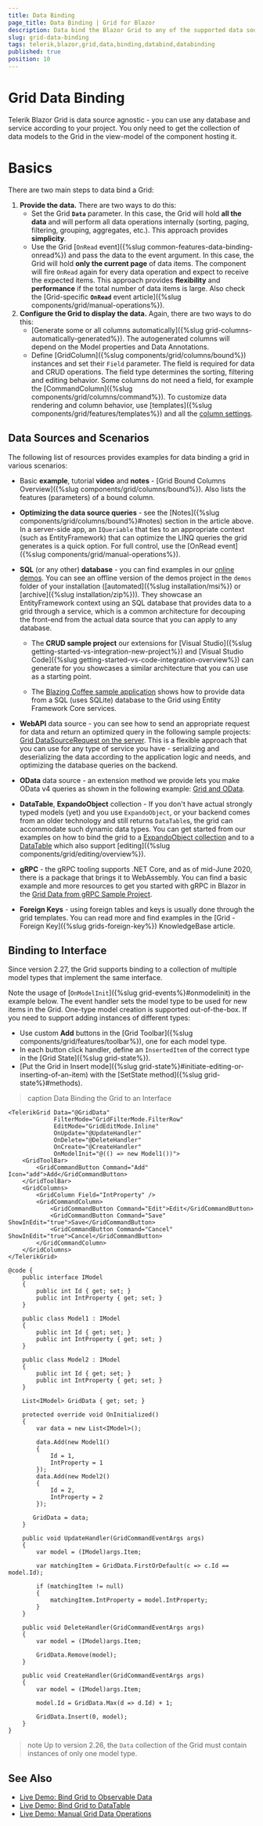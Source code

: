 ```yaml
---
title: Data Binding
page_title: Data Binding | Grid for Blazor
description: Data bind the Blazor Grid to any of the supported data sources.
slug: grid-data-binding
tags: telerik,blazor,grid,data,binding,databind,databinding
published: true
position: 10
---
```


# Grid Data Binding

Telerik Blazor Grid is data source agnostic - you can use any database and service according to your project. You only need to get the collection of data models to the Grid in the view-model of the component hosting it.


# Basics

There are two main steps to data bind a Grid:

1. **Provide the data.** There are two ways to do this:
    * Set the Grid **`Data`** parameter. In this case, the Grid will hold **all the data** and will perform all data operations internally (sorting, paging, filtering, grouping, aggregates, etc.). This approach provides **simplicity**.
    * Use the Grid [`OnRead` event]({%slug common-features-data-binding-onread%}) and pass the data to the event argument. In this case, the Grid will hold **only the current page** of data items. The component will fire `OnRead` again for every data operation and expect to receive the expected items. This approach provides **flexibility** and **performance** if the total number of data items is large. Also check the [Grid-specific **`OnRead`** event article]({%slug components/grid/manual-operations%}).
1. **Configure the Grid to display the data.** Again, there are two ways to do this:
    * [Generate some or all columns automatically]({%slug grid-columns-automatically-generated%}). The autogenerated columns will depend on the Model properties and Data Annotations.
    * Define [GridColumn]({%slug components/grid/columns/bound%}) instances and set their `Field` parameter. The field is required for data and CRUD operations. The field type determines the sorting, filtering and editing behavior. Some columns do not need a field, for example the [CommandColumn]({%slug components/grid/columns/command%}). To customize data rendering and column behavior, use [templates]({%slug components/grid/features/templates%}) and all the [column settings](#column-features).


## Data Sources and Scenarios

The following list of resources provides examples for data binding a grid in various scenarios:

* Basic **example**, tutorial **video** and **notes** - [Grid Bound Columns Overview]({%slug components/grid/columns/bound%}). Also lists the features (parameters) of a bound column.

* **Optimizing the data source queries** - see the [Notes]({%slug components/grid/columns/bound%}#notes) section in the article above. In a server-side app, an `IQueriable` that ties to an appropriate context (such as EntityFramework) that can optimize the LINQ queries the grid generates is a quick option. For full control, use the [OnRead event]({%slug components/grid/manual-operations%}).

* **SQL** (or any other) **database** - you can find examples in our [online demos](https://demos.telerik.com/blazor-ui/grid/overview). You can see an offline version of the demos project in the `demos` folder of your installation ([automated]({%slug installation/msi%}) or [archive]({%slug installation/zip%})). They showcase an EntityFramework context using an SQL database that provides data to a grid through a service, which is a common architecture for decouping the front-end from the actual data source that you can apply to any database.

    * The **CRUD sample project** our extensions for [Visual Studio]({%slug getting-started-vs-integration-new-project%}) and [Visual Studio Code]({%slug getting-started-vs-code-integration-overview%}) can generate for you showcases a similar architecture that you can use as a starting point.
    
    * The [Blazing Coffee sample application](https://github.com/telerik/blazor-ui/tree/master/sample-applications/blazing-coffee) shows how to provide data from a SQL (uses SQLite) database to the Grid using Entity Framework Core services.

* **WebAPI** data source - you can see how to send an appropriate request for data and return an optimized query in the following sample projects: [Grid DataSourceRequest on the server](https://github.com/telerik/blazor-ui/tree/master/grid/datasourcerequest-on-server). This is a flexible approach that you can use for any type of service you have - serializing and deserializing the data according to the application logic and needs, and optimizing the database queries on the backend.

* **OData** data source - an extension method we provide lets you make OData v4 queries as shown in the following example: [Grid and OData](https://github.com/telerik/blazor-ui/tree/master/grid/odata).

* **DataTable**, **ExpandoObject** collection - If you don't have actual strongly typed models (yet) and you use `ExpandoObject`, or your backend comes from an older technology and still returns `DataTable`s, the grid can accommodate such dynamic data types. You can get started from our examples on how to bind the grid to a [ExpandoObject collection](https://github.com/telerik/blazor-ui/tree/master/grid/binding-to-expando-object) and to a [DataTable](https://demos.telerik.com/blazor-ui/grid/data-table) which also support [editing]({%slug components/grid/editing/overview%}).

* **gRPC** - the gRPC tooling supports .NET Core, and as of mid-June 2020, there is a package that brings it to WebAssembly. You can find a basic example and more resources to get you started with gRPC in Blazor in the [Grid Data from gRPC Sample Project](https://github.com/telerik/blazor-ui/tree/master/common/grpc-example).

* **Foreign Keys** - using foreign tables and keys is usually done through the grid templates. You can read more and find examples in the [Grid - Foreign Key]({%slug grids-foreign-key%}) KnowledgeBase article.

## Binding to Interface

Since version 2.27, the Grid supports binding to a collection of multiple model types that implement the same interface.

Note the usage of [`OnModelInit`]({%slug grid-events%}#onmodelinit) in the example below. The event handler sets the model type to be used for new items in the Grid. One-type model creation is supported out-of-the-box. If you need to support adding instances of different types:

* Use custom **Add** buttons in the [Grid Toolbar]({%slug components/grid/features/toolbar%}), one for each model type.
* In each button click handler, define an `InsertedItem` of the correct type in the [Grid State]({%slug grid-state%}).
* [Put the Grid in Insert mode]({%slug grid-state%}#initiate-editing-or-inserting-of-an-item) with the [SetState method]({%slug grid-state%}#methods).

>caption Data Binding the Grid to an Interface

````CSHTML
<TelerikGrid Data="@GridData"
             FilterMode="GridFilterMode.FilterRow"
             EditMode="GridEditMode.Inline"
             OnUpdate="@UpdateHandler"
             OnDelete="@DeleteHandler"
             OnCreate="@CreateHandler"
             OnModelInit="@(() => new Model1())">
    <GridToolBar>
        <GridCommandButton Command="Add" Icon="add">Add</GridCommandButton>
    </GridToolBar>
    <GridColumns>
        <GridColumn Field="IntProperty" />
        <GridCommandColumn>
            <GridCommandButton Command="Edit">Edit</GridCommandButton>
            <GridCommandButton Command="Save" ShowInEdit="true">Save</GridCommandButton>
            <GridCommandButton Command="Cancel" ShowInEdit="true">Cancel</GridCommandButton>
        </GridCommandColumn>
    </GridColumns>
</TelerikGrid>

@code {
    public interface IModel
    {
        public int Id { get; set; }
        public int IntProperty { get; set; }
    }

    public class Model1 : IModel
    {
        public int Id { get; set; }
        public int IntProperty { get; set; }
    }

    public class Model2 : IModel
    {
        public int Id { get; set; }
        public int IntProperty { get; set; }
    }

    List<IModel> GridData { get; set; }

    protected override void OnInitialized()
    {
        var data = new List<IModel>();

        data.Add(new Model1()
        {
            Id = 1,
            IntProperty = 1
        });
        data.Add(new Model2()
        {
            Id = 2,
            IntProperty = 2
        });

       GridData = data;
    }

    public void UpdateHandler(GridCommandEventArgs args)
    {
        var model = (IModel)args.Item;

        var matchingItem = GridData.FirstOrDefault(c => c.Id == model.Id);

        if (matchingItem != null)
        {
            matchingItem.IntProperty = model.IntProperty;
        }
    }

    public void DeleteHandler(GridCommandEventArgs args)
    {
        var model = (IModel)args.Item;

        GridData.Remove(model);
    }

    public void CreateHandler(GridCommandEventArgs args)
    {
        var model = (IModel)args.Item;

        model.Id = GridData.Max(d => d.Id) + 1;

        GridData.Insert(0, model);
    }
}
````

>note Up to version 2.26, the `Data` collection of the Grid must contain instances of only one model type.

## See Also

  * [Live Demo: Bind Grid to Observable Data](https://demos.telerik.com/blazor-ui/grid/observable-data)
  * [Live Demo: Bind Grid to DataTable](https://demos.telerik.com/blazor-ui/grid/data-table)
  * [Live Demo: Manual Grid Data Operations](https://demos.telerik.com/blazor-ui/grid/manual-operations)
